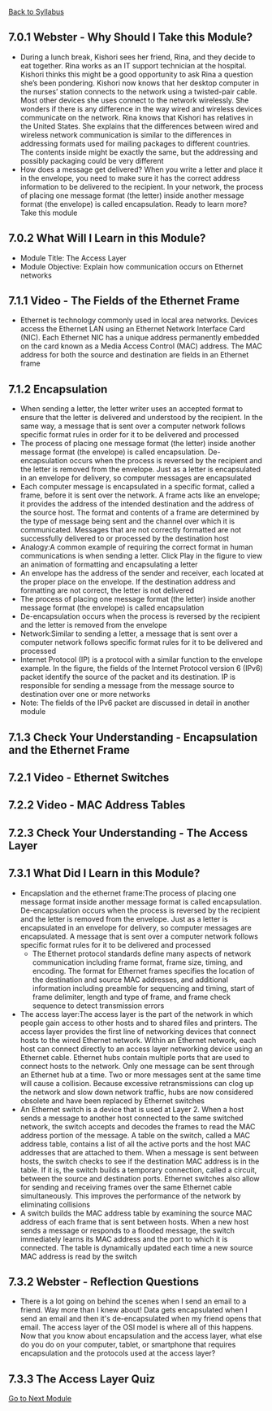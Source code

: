 [Back to Syllabus](./README.md#course-syllabus)

## 7.0.1 Webster - Why Should I Take this Module?

- During a lunch break, Kishori sees her friend, Rina, and they decide to eat together. Rina works as an IT support technician at the hospital. Kishori thinks this might be a good opportunity to ask Rina a question she’s been pondering. Kishori now knows that her desktop computer in the nurses’ station connects to the network using a twisted-pair cable. Most other devices she uses connect to the network wirelessly. She wonders if there is any difference in the way wired and wireless devices communicate on the network. Rina knows that Kishori has relatives in the United States. She explains that the differences between wired and wireless network communication is similar to the differences in addressing formats used for mailing packages to different countries. The contents inside might be exactly the same, but the addressing and possibly packaging could be very different
- How does a message get delivered? When you write a letter and place it in the envelope, you need to make sure it has the correct address information to be delivered to the recipient. In your network, the process of placing one message format (the letter) inside another message format (the envelope) is called encapsulation. Ready to learn more? Take this module

## 7.0.2 What Will I Learn in this Module?

- Module Title: The Access Layer
- Module Objective: Explain how communication occurs on Ethernet networks

## 7.1.1 Video - The Fields of the Ethernet Frame

- Ethernet is technology commonly used in local area networks. Devices access the Ethernet LAN using an Ethernet Network Interface Card (NIC). Each Ethernet NIC has a unique address permanently embedded on the card known as a Media Access Control (MAC) address. The MAC address for both the source and destination are fields in an Ethernet frame

## 7.1.2 Encapsulation

- When sending a letter, the letter writer uses an accepted format to ensure that the letter is delivered and understood by the recipient. In the same way, a message that is sent over a computer network follows specific format rules in order for it to be delivered and processed
- The process of placing one message format (the letter) inside another message format (the envelope) is called encapsulation. De-encapsulation occurs when the process is reversed by the recipient and the letter is removed from the envelope. Just as a letter is encapsulated in an envelope for delivery, so computer messages are encapsulated
- Each computer message is encapsulated in a specific format, called a frame, before it is sent over the network. A frame acts like an envelope; it provides the address of the intended destination and the address of the source host. The format and contents of a frame are determined by the type of message being sent and the channel over which it is communicated. Messages that are not correctly formatted are not successfully delivered to or processed by the destination host
- Analogy:A common example of requiring the correct format in human communications is when sending a letter. Click Play in the figure to view an animation of formatting and encapsulating a letter
- An envelope has the address of the sender and receiver, each located at the proper place on the envelope. If the destination address and formatting are not correct, the letter is not delivered
- The process of placing one message format (the letter) inside another message format (the envelope) is called encapsulation
- De-encapsulation occurs when the process is reversed by the recipient and the letter is removed from the envelope
- Network:Similar to sending a letter, a message that is sent over a computer network follows specific format rules for it to be delivered and processed
- Internet Protocol (IP) is a protocol with a similar function to the envelope example. In the figure, the fields of the Internet Protocol version 6 (IPv6) packet identify the source of the packet and its destination. IP is responsible for sending a message from the message source to destination over one or more networks
- Note: The fields of the IPv6 packet are discussed in detail in another module

## 7.1.3 Check Your Understanding - Encapsulation and the Ethernet Frame

## 7.2.1 Video - Ethernet Switches

## 7.2.2 Video - MAC Address Tables

## 7.2.3 Check Your Understanding - The Access Layer

## 7.3.1 What Did I Learn in this Module?

- Encapslation and the ethernet frame:The process of placing one message format inside another message format is called encapsulation. De-encapsulation occurs when the process is reversed by the recipient and the letter is removed from the envelope. Just as a letter is encapsulated in an envelope for delivery, so computer messages are encapsulated. A message that is sent over a computer network follows specific format rules for it to be delivered and processed
    - The Ethernet protocol standards define many aspects of network communication including frame format, frame size, timing, and encoding. The format for Ethernet frames specifies the location of the destination and source MAC addresses, and additional information including preamble for sequencing and timing, start of frame delimiter, length and type of frame, and frame check sequence to detect transmission errors
- The access layer:The access layer is the part of the network in which people gain access to other hosts and to shared files and printers. The access layer provides the first line of networking devices that connect hosts to the wired Ethernet network. Within an Ethernet network, each host can connect directly to an access layer networking device using an Ethernet cable. Ethernet hubs contain multiple ports that are used to connect hosts to the network. Only one message can be sent through an Ethernet hub at a time. Two or more messages sent at the same time will cause a collision. Because excessive retransmissions can clog up the network and slow down network traffic, hubs are now considered obsolete and have been replaced by Ethernet switches
- An Ethernet switch is a device that is used at Layer 2. When a host sends a message to another host connected to the same switched network, the switch accepts and decodes the frames to read the MAC address portion of the message. A table on the switch, called a MAC address table, contains a list of all the active ports and the host MAC addresses that are attached to them. When a message is sent between hosts, the switch checks to see if the destination MAC address is in the table. If it is, the switch builds a temporary connection, called a circuit, between the source and destination ports. Ethernet switches also allow for sending and receiving frames over the same Ethernet cable simultaneously. This improves the performance of the network by eliminating collisions
- A switch builds the MAC address table by examining the source MAC address of each frame that is sent between hosts. When a new host sends a message or responds to a flooded message, the switch immediately learns its MAC address and the port to which it is connected. The table is dynamically updated each time a new source MAC address is read by the switch

## 7.3.2 Webster - Reflection Questions

- There is a lot going on behind the scenes when I send an email to a friend. Way more than I knew about! Data gets encapsulated when I send an email and then it's de-encapsulated when my friend opens that email. The access layer of the OSI model is where all of this happens. Now that you know about encapsulation and the access layer, what else do you do on your computer, tablet, or smartphone that requires encapsulation and the protocols used at the access layer?

## 7.3.3 The Access Layer Quiz

[Go to Next Module](./8_The_Internet_Protocol.md)

